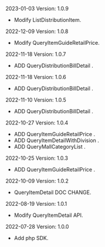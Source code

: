 2023-01-03 Version: 1.0.9
- Modify ListDistributionItem.

2022-12-09 Version: 1.0.8
- Modify QueryItemGuideRetailPrice.

2022-11-18 Version: 1.0.7
- ADD QueryDistributionBillDetail .

2022-11-18 Version: 1.0.6
- ADD QueryDistributionBillDetail .

2022-11-10 Version: 1.0.5
- ADD QueryDistributionBillDetail .

2022-10-27 Version: 1.0.4
- ADD QueryItemGuideRetailPrice .
- ADD QueryItemDetailWithDivision .
- ADD QueryMallCategoryList .

2022-10-25 Version: 1.0.3
- ADD QueryItemGuideRetailPrice .

2022-10-09 Version: 1.0.2
- QueryItemDetail DOC CHANGE.

2022-08-19 Version: 1.0.1
- Modify QueryItemDetail API.

2022-07-28 Version: 1.0.0
- Add php SDK.

